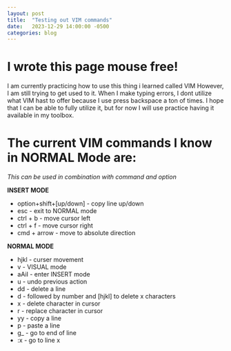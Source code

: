 ```yaml
---
layout: post
title:  "Testing out VIM commands"
date:   2023-12-29 14:00:00 -0500
categories: blog
---
```


# I wrote this page mouse free!

I am currently practicing how to use this thing i learned called VIM
However, I am still trying to get used to it. When I make typing errors,
I dont utilize what VIM hast to offer because I use press backspace a 
ton of times. I hope that I can be able to fully utilize it, but for now
I will use practice having it available in my toolbox.

# The current VIM commands I know in NORMAL Mode are:

*This can be used in combination with command and option*

**INSERT MODE**
- option+shift+[up/down] - copy line up/down
- esc - exit to NORMAL mode
- ctrl + b - move cursor left
- ctrl + f - move cursor right
- cmd + arrow - move to absolute direction

**NORMAL MODE**
- hjkl - curser movement
- v - VISUAL mode
- aAiI - enter INSERT mode
- u - undo previous action
- dd - delete a line
- d - followed by number and [hjkl] to delete x characters
- x - delete character in cursor
- r - replace character in cursor
- yy - copy a line
- p - paste a line
- g_ - go to end of line
- :x - go to line x
